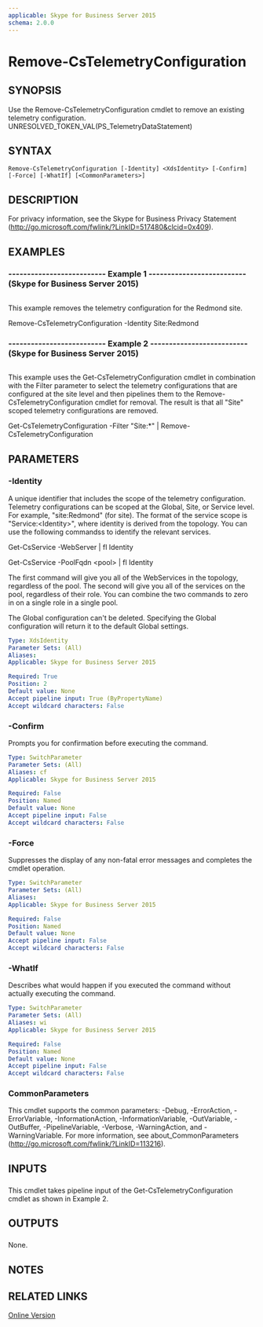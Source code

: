 ```yaml
---
applicable: Skype for Business Server 2015
schema: 2.0.0
---
```


# Remove-CsTelemetryConfiguration

## SYNOPSIS
Use the Remove-CsTelemetryConfiguration cmdlet to remove an existing telemetry configuration.
UNRESOLVED_TOKEN_VAL(PS_TelemetryDataStatement)

## SYNTAX

```
Remove-CsTelemetryConfiguration [-Identity] <XdsIdentity> [-Confirm] [-Force] [-WhatIf] [<CommonParameters>]
```

## DESCRIPTION
For privacy information, see the Skype for Business Privacy Statement (http://go.microsoft.com/fwlink/?LinkID=517480&clcid=0x409).

## EXAMPLES

### -------------------------- Example 1 -------------------------- (Skype for Business Server 2015)
```

```

This example removes the telemetry configuration for the Redmond site.

Remove-CsTelemetryConfiguration -Identity Site:Redmond

### -------------------------- Example 2 -------------------------- (Skype for Business Server 2015)
```

```

This example uses the Get-CsTelemetryConfiguration cmdlet in combination with the Filter parameter to select the telemetry configurations that are configured at the site level and then pipelines them to the Remove-CsTelemetryConfiguration cmdlet for removal.
The result is that all "Site" scoped telemetry configurations are removed.

Get-CsTelemetryConfiguration -Filter "Site:*" | Remove-CsTelemetryConfiguration

## PARAMETERS

### -Identity
A unique identifier that includes the scope of the telemetry configuration.
Telemetry configurations can be scoped at the Global, Site, or Service level.
For example, "site:Redmond" (for site).
The format of the service scope is "Service:\<Identity\>", where identity is derived from the topology.
You can use the following commandss to identify the relevant services.

Get-CsService -WebServer | fl Identity

Get-CsService -PoolFqdn \<pool\> | fl Identity

The first command will give you all of the WebServices in the topology, regardless of the pool.
The second will give you all of the services on the pool, regardless of their role.
You can combine the two commands to zero in on a single role in a single pool.

The Global configuration can't be deleted.
Specifying the Global configuration will return it to the default Global settings.

```yaml
Type: XdsIdentity
Parameter Sets: (All)
Aliases: 
Applicable: Skype for Business Server 2015

Required: True
Position: 2
Default value: None
Accept pipeline input: True (ByPropertyName)
Accept wildcard characters: False
```

### -Confirm
Prompts you for confirmation before executing the command.

```yaml
Type: SwitchParameter
Parameter Sets: (All)
Aliases: cf
Applicable: Skype for Business Server 2015

Required: False
Position: Named
Default value: None
Accept pipeline input: False
Accept wildcard characters: False
```

### -Force
Suppresses the display of any non-fatal error messages and completes the cmdlet operation.

```yaml
Type: SwitchParameter
Parameter Sets: (All)
Aliases: 
Applicable: Skype for Business Server 2015

Required: False
Position: Named
Default value: None
Accept pipeline input: False
Accept wildcard characters: False
```

### -WhatIf
Describes what would happen if you executed the command without actually executing the command.

```yaml
Type: SwitchParameter
Parameter Sets: (All)
Aliases: wi
Applicable: Skype for Business Server 2015

Required: False
Position: Named
Default value: None
Accept pipeline input: False
Accept wildcard characters: False
```

### CommonParameters
This cmdlet supports the common parameters: -Debug, -ErrorAction, -ErrorVariable, -InformationAction, -InformationVariable, -OutVariable, -OutBuffer, -PipelineVariable, -Verbose, -WarningAction, and -WarningVariable. For more information, see about_CommonParameters (http://go.microsoft.com/fwlink/?LinkID=113216).

## INPUTS

###  
This cmdlet takes pipeline input of the Get-CsTelemetryConfiguration cmdlet as shown in Example 2.

## OUTPUTS

###  
None.

## NOTES

## RELATED LINKS

[Online Version](http://technet.microsoft.com/EN-US/library/b7bf54a1-93ce-45d9-bb5f-5c988f4a7547(OCS.16).aspx)

